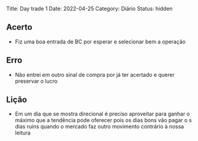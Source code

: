 Title: Day trade 1
Date: 2022-04-25
Category: Diário
Status: hidden


## Acerto

* Fiz uma  boa entrada de BC por esperar e selecionar bem a operação


## Erro
* Não entrei em outro sinal de compra por já ter acertado e querer preservar o lucro


## Lição

* Em um dia que se mostra direcional é preciso aproveitar para ganhar o máximo que a tendência pode oferecer pois os dias bons vão pagar o s dias ruins quando o mercado faz outro movimento contrário à nossa leitura
